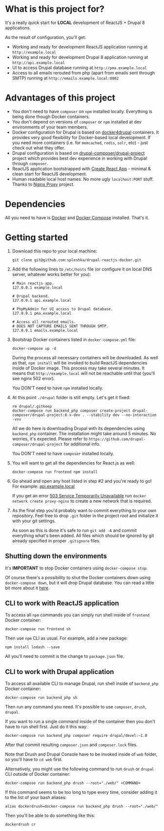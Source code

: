 # What is this project for?

It's a really quick start for **LOCAL** development of ReactJS + Drupal 8 applications.

As the result of configuration, you'll get:
- Working and ready for development ReactJS application running at `http://example.local`
- Working and ready for development Drupal 8 application running at `http://api.example.local`
- UI to access Drupal database running at `http://pma.example.local`
- Access to all emails rerouted from php (apart from emails sent through SMTP) running at `http://emails.example.local:8002`

# Advantages of this project

- You don't need to have `composer` on `npm` installed locally. Everything is being done though Docker containers.
- You don't depend on versions of `composer` or `npm` installed at dev environments of your team members.
- Docker configuration for Drupal is based on [docker4drupal](http://docker4drupal.org) containers. It provides very good flexibility for Docker-based local development. If you need more containers (i.e. for `memcached`, `redis`, `solr`, etc) - just check out what they offer.
- Drupal configuration is based on [drupal-composer/drupal-project](https://github.com/drupal-composer/drupal-project) project which provides best dev experience in working with Drupal through `composer`.
- ReactJS application bootstrapped with [Create React App](https://github.com/facebookincubator/create-react-app) - minimal & clean start for ReactJS development.
- Human readable local host names. No more ugly `localhost:PORT` stuff. Thanks to [Nginx Proxy](https://github.com/jwilder/nginx-proxy) project.

# Dependencies

All you need to have is [Docker](https://docs.docker.com/engine/installation/) and [Docker Compose](https://docs.docker.com/compose/install/) installed. That's it.

# Getting started

1. Download this repo to your local machine:

    ```
    git clone git@github.com:spleshka/drupal-reactjs-docker.git
    ```

2. Add the following lines to `/etc/hosts` file (or configure it on local DNS server, whatever works better for you):

    ```
    # Main reactjs app.
    127.0.0.1 example.local

    # Drupal backend.
    127.0.0.1 api.example.local

    # PhpMyAdmin for UI access to Drupal database.
    127.0.0.1 pma.example.local

    # Access all rerouted emails.
    # DOES NOT CAPTURE EMAILS SENT THROUGH SMTP.
    127.0.0.1 emails.example.local
    ```

3. Bootstrap Docker containers listed in `docker-compose.yml` file:

    ```
    docker-compose up -d
    ```

    During the process all necessary containers will be downloaded.
    As well as that, `npm install` will be invoked to build ReactJS dependencies inside of Docker image.
    This process may take several minutes.
    It means that `http://example.local` will not be reachable until that (you'll see nginx 502 error).

    You DON'T need to have `npm` installed locally.

4. At this point `./drupal` folder is still empty. Let's get it fixed:

    ```
    rm drupal/.gitkeep
    docker-compose run backend_php composer create-project drupal-composer/drupal-project:8.x-dev . --stability dev --no-interaction -vvv
    ```

    All we do here is downloading Drupal with its dependencies using `backend_php` container.
    The installation might take around 5 minutes. No worries, it's expected.
    Please refer to `https://github.com/drupal-composer/drupal-project` for additional info.

    You DON'T need to have `composer` installed locally.

5. You will want to get all the dependencies for React.js as well:

    ```
    docker-compose run frontend npm install
    ```

6. Go ahead and open any host listed in step #2 and you're ready to go! For example: [api.example.local](http://api.example.local)

    If you get an error [503 Service Temporarily Unavailable](https://github.com/spleshka/drupal-reactjs-docker/issues/3) run `docker network create proxy-nginx` to create a new network that is required.


7. As the final step you'd probably want to commit everything to your own repository.
    Feel free to drop `.git` folder in the project root and initialize it with your git settings. 

    As soon as this is done it's safe to run `git add -A` and commit everything what's been added.
    All files which should be ignored by git already specified in proper `.gitignore` files.

## Shutting down the environments

It's **IMPORTANT** to stop Docker containers using `docker-compose stop`.

Of course there's a possibility to shut the Docker containers down using `docker-compose down`, but it will drop Drupal database.
You can read a little bit more about it [here](https://github.com/wodby/docker4drupal/blob/master/CHANGELOG.md#action-required-before-upgrading).

## CLI to work with ReactJS application

To access all `npm` commands you can simply run shell inside of `frontend` Docker container:

```
docker-compose run frontend sh
```

Then use `npm` CLI as usual. For example, add a new package:

```
npm install lodash --save
```

All you'll need to commit is the change to `package.json` file.

## CLI to work with Drupal application

To access all available CLI to manage Drupal, run shell inside of `backend_php` Docker container:

```
docker-compose run backend_php sh
```

Then run any command you need. It's possible to use `composer`, `drush`, `drupal`.

If you want to run a single command inside of the container then you don't have to run shell first. Just do it this way:

```
docker-compose run backend_php composer require drupal/devel:~1.0
```

After that commit resulting `composer.json` and `composer.lock` files.

Note that Drush and Drupal Console have to be invoked inside of `web` folder, so you'll have to `cd web` first.

Alternatively, you might use the following command to run `drush` or `drupal` CLI outside of Docker container:
 
```
docker-compose run backend_php drush --root="./web/" <COMMAND>
```

If this command seems to be too long to type every time, consider adding it to the list of your bash aliases:
 
```
alias dockerdrush=docker-compose run backend_php drush --root="./web/"
```

Then you'll be able to do something like this:

```
dockerdrush cr
```
